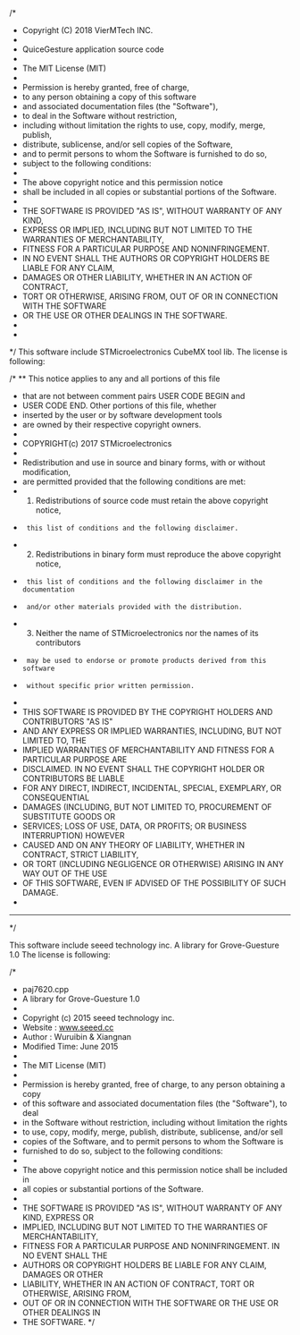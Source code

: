 /*
 * Copyright (C) 2018 VierMTech INC.
 *
 * QuiceGesture application source code
 *
 * The MIT License (MIT)
 * 
 * Permission is hereby granted, free of charge, 
 * to any person obtaining a copy of this software 
 * and associated documentation files (the "Software"), 
 * to deal in the Software without restriction, 
 * including without limitation the rights to use, copy, modify, merge, publish, 
 * distribute, sublicense, and/or sell copies of the Software, 
 * and to permit persons to whom the Software is furnished to do so, 
 * subject to the following conditions:
 * 
 * The above copyright notice and this permission notice 
 * shall be included in all copies or substantial portions of the Software.
 * 
 * THE SOFTWARE IS PROVIDED "AS IS", WITHOUT WARRANTY OF ANY KIND, 
 * EXPRESS OR IMPLIED, INCLUDING BUT NOT LIMITED TO THE WARRANTIES OF MERCHANTABILITY, 
 * FITNESS FOR A PARTICULAR PURPOSE AND NONINFRINGEMENT. 
 * IN NO EVENT SHALL THE AUTHORS OR COPYRIGHT HOLDERS BE LIABLE FOR ANY CLAIM, 
 * DAMAGES OR OTHER LIABILITY, WHETHER IN AN ACTION OF CONTRACT, 
 * TORT OR OTHERWISE, ARISING FROM, OUT OF OR IN CONNECTION WITH THE SOFTWARE 
 * OR THE USE OR OTHER DEALINGS IN THE SOFTWARE.
 * 
 * 
 */
This software include STMicroelectronics CubeMX tool lib.
The license is following:

/*
** This notice applies to any and all portions of this file
 * that are not between comment pairs USER CODE BEGIN and
 * USER CODE END. Other portions of this file, whether
 * inserted by the user or by software development tools
 * are owned by their respective copyright owners.
 *
 * COPYRIGHT(c) 2017 STMicroelectronics
 *
 * Redistribution and use in source and binary forms, with or without modification,
 * are permitted provided that the following conditions are met:
 *   1. Redistributions of source code must retain the above copyright notice,
 *      this list of conditions and the following disclaimer.
 *   2. Redistributions in binary form must reproduce the above copyright notice,
 *      this list of conditions and the following disclaimer in the documentation
 *      and/or other materials provided with the distribution.
 *   3. Neither the name of STMicroelectronics nor the names of its contributors
 *      may be used to endorse or promote products derived from this software
 *      without specific prior written permission.
 *
 * THIS SOFTWARE IS PROVIDED BY THE COPYRIGHT HOLDERS AND CONTRIBUTORS "AS IS"
 * AND ANY EXPRESS OR IMPLIED WARRANTIES, INCLUDING, BUT NOT LIMITED TO, THE
 * IMPLIED WARRANTIES OF MERCHANTABILITY AND FITNESS FOR A PARTICULAR PURPOSE ARE
 * DISCLAIMED. IN NO EVENT SHALL THE COPYRIGHT HOLDER OR CONTRIBUTORS BE LIABLE
 * FOR ANY DIRECT, INDIRECT, INCIDENTAL, SPECIAL, EXEMPLARY, OR CONSEQUENTIAL
 * DAMAGES (INCLUDING, BUT NOT LIMITED TO, PROCUREMENT OF SUBSTITUTE GOODS OR
 * SERVICES; LOSS OF USE, DATA, OR PROFITS; OR BUSINESS INTERRUPTION) HOWEVER
 * CAUSED AND ON ANY THEORY OF LIABILITY, WHETHER IN CONTRACT, STRICT LIABILITY,
 * OR TORT (INCLUDING NEGLIGENCE OR OTHERWISE) ARISING IN ANY WAY OUT OF THE USE
 * OF THIS SOFTWARE, EVEN IF ADVISED OF THE POSSIBILITY OF SUCH DAMAGE.
 *
 ******************************************************************************
 */
 
This software include seeed technology inc. A library for Grove-Guesture 1.0
The license is following:

/*
 * paj7620.cpp
 * A library for Grove-Guesture 1.0
 *
 * Copyright (c) 2015 seeed technology inc.
 * Website    : www.seeed.cc
 * Author     : Wuruibin & Xiangnan
 * Modified Time: June 2015
 * 
 * The MIT License (MIT)
 *
 * Permission is hereby granted, free of charge, to any person obtaining a copy
 * of this software and associated documentation files (the "Software"), to deal
 * in the Software without restriction, including without limitation the rights
 * to use, copy, modify, merge, publish, distribute, sublicense, and/or sell
 * copies of the Software, and to permit persons to whom the Software is
 * furnished to do so, subject to the following conditions:
 *
 * The above copyright notice and this permission notice shall be included in
 * all copies or substantial portions of the Software.
 *
 * THE SOFTWARE IS PROVIDED "AS IS", WITHOUT WARRANTY OF ANY KIND, EXPRESS OR
 * IMPLIED, INCLUDING BUT NOT LIMITED TO THE WARRANTIES OF MERCHANTABILITY,
 * FITNESS FOR A PARTICULAR PURPOSE AND NONINFRINGEMENT. IN NO EVENT SHALL THE
 * AUTHORS OR COPYRIGHT HOLDERS BE LIABLE FOR ANY CLAIM, DAMAGES OR OTHER
 * LIABILITY, WHETHER IN AN ACTION OF CONTRACT, TORT OR OTHERWISE, ARISING FROM,
 * OUT OF OR IN CONNECTION WITH THE SOFTWARE OR THE USE OR OTHER DEALINGS IN
 * THE SOFTWARE.
 */
